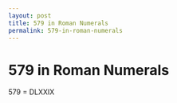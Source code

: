```yaml
---
layout: post
title: 579 in Roman Numerals
permalink: 579-in-roman-numerals
---
```


# 579 in Roman Numerals

579 = DLXXIX
